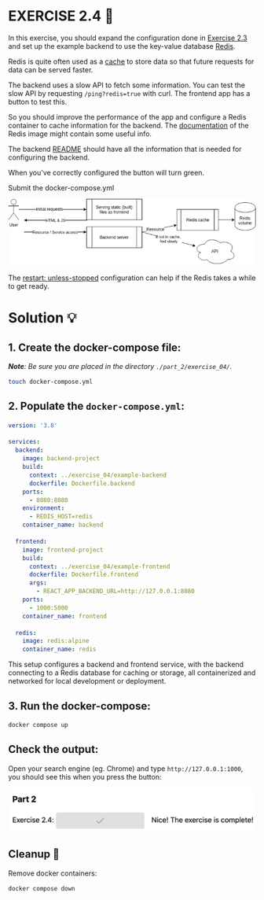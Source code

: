 # EXERCISE 2.4 🤔
In this exercise, you should expand the configuration done in [Exercise 2.3](https://devopswithdocker.com/part-2/section-1/#exercises-22---23) and set up the example backend to use the key-value database [Redis](https://redis.com/).

Redis is quite often used as a [cache](https://en.wikipedia.org/wiki/Cache_(computing)) to store data so that future requests for data can be served faster.

The backend uses a slow API to fetch some information. You can test the slow API by requesting `/ping?redis=true` with curl. The frontend app has a button to test this.

So you should improve the performance of the app and configure a Redis container to cache information for the backend. The [documentation](https://hub.docker.com/_/redis/) of the Redis image might contain some useful info.

The backend [README](https://github.com/docker-hy/material-applications/tree/main/example-backend) should have all the information that is needed for configuring the backend.

When you've correctly configured the button will turn green.

Submit the docker-compose.yml

![Input](https://github.com/milistu/DevOpsWithDocker/blob/main/assets/exercise_2_4_input.png "Exercise 2.04 Input")

The [restart: unless-stopped](https://docs.docker.com/compose/compose-file/compose-file-v3/#restart) configuration can help if the Redis takes a while to get ready.

# Solution 💡

## 1. Create the docker-compose file:
_**Note**: Be sure you are placed in the directory `./part_2/exercise_04/`._

```bash
touch docker-compose.yml
```

## 2. Populate the `docker-compose.yml`:
```yml
version: '3.8'

services:
  backend:
    image: backend-project
    build: 
      context: ../exercise_04/example-backend
      dockerfile: Dockerfile.backend
    ports:
      - 8080:8080
    environment:
      - REDIS_HOST=redis
    container_name: backend

  frontend:
    image: frontend-project
    build: 
      context: ../exercise_04/example-frontend
      dockerfile: Dockerfile.frontend
      args:
        - REACT_APP_BACKEND_URL=http://127.0.0.1:8080
    ports:
      - 1000:5000
    container_name: frontend
  
  redis:
    image: redis:alpine
    container_name: redis
```

This setup configures a backend and frontend service, with the backend connecting to a Redis database for caching or storage, all containerized and networked for local development or deployment.

## 3. Run the docker-compose:
```bash
docker compose up
```

## Check the output:
Open your search engine (eg. Chrome) and type `http://127.0.0.1:1000`, you should see this when you press the button:

![success](https://github.com/milistu/DevOpsWithDocker/blob/main/assets/exercise_2_4_output.png "Exercise 2.04 Output")

## Cleanup 🧹
Remove docker containers:
```bash
docker compose down
```